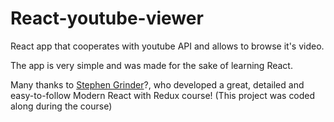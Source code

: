 # React-youtube-viewer

React app that cooperates with youtube API and allows
to browse it's video.

The app is very simple and was made for the sake of learning React.

Many thanks to  [Stephen Grinder](https://github.com/StephenGrider/)?, who developed a great, detailed and easy-to-follow Modern React with Redux course! (This project was coded along during the course)


